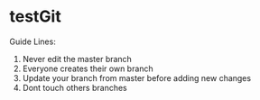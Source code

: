 ﻿# testGit

Guide Lines:
1. Never edit the master branch
2. Everyone creates their own branch
3. Update your branch from master before adding new changes
4. Dont touch others branches





